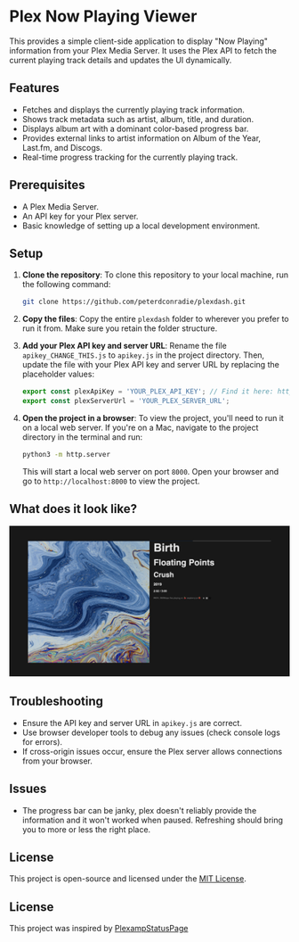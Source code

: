 # Plex Now Playing Viewer

This provides a simple client-side application to display "Now Playing" information from your Plex Media Server. It uses the Plex API to fetch the current playing track details and updates the UI dynamically.

## Features

- Fetches and displays the currently playing track information.
- Shows track metadata such as artist, album, title, and duration.
- Displays album art with a dominant color-based progress bar.
- Provides external links to artist information on Album of the Year, Last.fm, and Discogs.
- Real-time progress tracking for the currently playing track.


## Prerequisites

- A Plex Media Server.
- An API key for your Plex server.
- Basic knowledge of setting up a local development environment.

## Setup
1. **Clone the repository**:
   To clone this repository to your local machine, run the following command:

   ```bash
   git clone https://github.com/peterdconradie/plexdash.git
   ```

2. **Copy the files**:
   Copy the entire `plexdash` folder to wherever you prefer to run it from. Make sure you retain the folder structure.

3. **Add your Plex API key and server URL**:
   Rename the file `apikey_CHANGE_THIS.js` to `apikey.js` in the project directory. Then, update the file with your Plex API key and server URL by replacing the placeholder values:

   ```javascript
   export const plexApiKey = 'YOUR_PLEX_API_KEY'; // Find it here: https://support.plex.tv/articles/204059436-finding-an-authentication-token-x-plex-token/
   export const plexServerUrl = 'YOUR_PLEX_SERVER_URL';
   ```

4. **Open the project in a browser**:
   To view the project, you'll need to run it on a local web server. If you're on a Mac, navigate to the project directory in the terminal and run:

   ```bash
   python3 -m http.server
   ```

   This will start a local web server on port `8000`. Open your browser and go to `http://localhost:8000` to view the project.

## What does it look like?
![image](screenshot.png "Screenshot")


## Troubleshooting

- Ensure the API key and server URL in `apikey.js` are correct.
- Use browser developer tools to debug any issues (check console logs for errors).
- If cross-origin issues occur, ensure the Plex server allows connections from your browser.

## Issues
- The progress bar can be janky, plex doesn't reliably provide the information and it won't worked when paused. Refreshing should bring you to more or less the right place. 


## License

This project is open-source and licensed under the [MIT License](LICENSE).

## License
This project was inspired by [PlexampStatusPage](https://github.com/claesbert/PlexampStatusPage)



